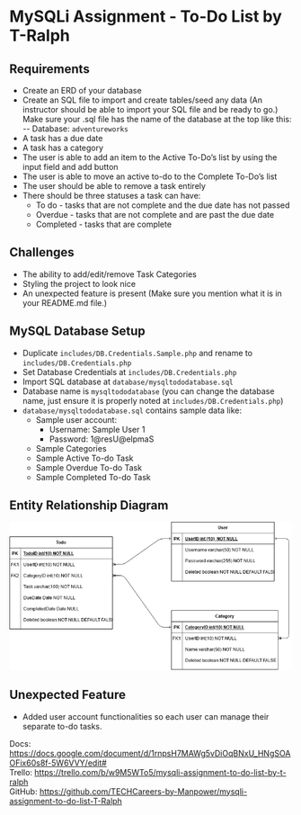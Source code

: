 # MySQLi Assignment - To-Do List by T-Ralph

## Requirements
- Create an ERD of your database
- Create an SQL file to import and create tables/seed any data (An instructor should be able to import your SQL file and be ready to go.) Make sure your .sql file has the name of the database at the top like this: -- Database: `adventureworks`
- A task has a due date
- A task has a category
- The user is able to add an item to the Active To-Do’s list by using the input field and add button
- The user is able to move an active to-do to the Complete To-Do’s list
- The user should be able to remove a task entirely
- There should be three statuses a task can have:
    - To do - tasks that are not complete and the due date has not passed
    - Overdue - tasks that are not complete and are past the due date
    - Completed - tasks that are complete 

## Challenges
- The ability to add/edit/remove Task Categories
- Styling the project to look nice
- An unexpected feature is present (Make sure you mention what it is in your README.md file.)

## MySQL Database Setup
- Duplicate `includes/DB.Credentials.Sample.php` and rename to `includes/DB.Credentials.php`
- Set Database Credentials at `includes/DB.Credentials.php`
- Import SQL database at `database/mysqltododatabase.sql`
- Database name is `mysqltododatabase` (you can change the database name, just ensure it is properly noted at `includes/DB.Credentials.php`)
- `database/mysqltododatabase.sql` contains sample data like:
    - Sample user account:
        - Username: Sample User 1
        - Password: 1@resU@elpmaS
    - Sample Categories
    - Sample Active To-do Task
    - Sample Overdue To-do Task
    - Sample Completed To-do Task

## Entity Relationship Diagram
![ERD](img/ERD.png?raw=true)

## Unexpected Feature
- Added user account functionalities so each user can manage their separate to-do tasks.

Docs: https://docs.google.com/document/d/1rnpsH7MAWg5vDiOqBNxU_HNgSOAOFix60s8f-5W6VVY/edit# <br>
Trello: https://trello.com/b/w9M5WTo5/mysqli-assignment-to-do-list-by-t-ralph <br>
GitHub: https://github.com/TECHCareers-by-Manpower/mysqli-assignment-to-do-list-T-Ralph <br>